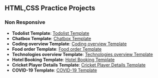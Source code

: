 ## HTML,CSS Practice Projects

### Non Responsive
- **Todolist Template**: [Todolist Template](https://todolist-template-u4bt.vercel.app/)
- **Chatbox Template**: [Chatbox Template](https://chatting-page-template.vercel.app/)
- **Coding overview Template**: [Coding overview Template](https://coding-overview-templates.vercel.app/)
- **Food order Template**: [Food order Template](https://food-order-template.vercel.app/)
- **Technologies overview Template**: [Technologies overview Template](https://technologies-overview-template.vercel.app/)
- **Hotel Booking Template**: [Hotel Booking Template](https://hotel-booking-template.vercel.app/)
- **Cricket Player Details Template**: [Cricket Player Details Template](https://cricketer-details-template.vercel.app/)
- **COVID-19 Template**: [COVID-19 Template](https://covid19-template-nu.vercel.app/)

